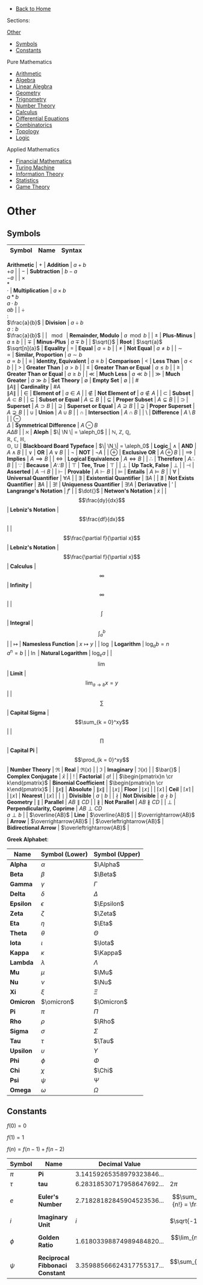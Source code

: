 
- [Back to Home](../README.md)

Sections:

[Other](#Other)
- [Symbols](#symbols)
- [Constants](#constants)

Pure Mathematics

- [Arithmetic](./arithmetic.md)
- [Algebra](./algebra.md)
- [Linear Alegbra](./linear_algebra.md)
- [Geometry](./geometry.md)
- [Trignometry](./trignometry.md)
- [Number Theory](./number_theory.md)
- [Calculus](./calculus.md)
- [Differential Equations](./differential_equations.md)
- [Combinatorics](./combinatorics.md)
- [Topology](./topology.md)
- [Logic](./logic.md)

Applied Mathematics

- [Financial Mathematics](./financial_mathematics.md)
- [Turing Machine](./turing_machine.md)
- [Information Theory](./information_theory.md)
- [Statistics](./statistics.md)
- [Game Theory](./game_theory.md)


# Other

## Symbols

| Symbol                                | Name                          | Syntax                            |
| ------------------------------------- | ----------------------------- | --------------------------------- |
**Arithmetic**
| $+$                                   | **Addition**                  | $a + b$ <br> $+ a$                |
| $-$                                   | **Subtraction**               | $b - a$ <br> $- a$                |
| $\times$ <br> $\ast$ <br> $\cdot$     | **Multiplication**            | $a \times b$ <br> $a \ast b$ <br> $a \cdot b$ <br> $ab$ |
| $\div$ <br> $:$ <br> $\frac{a}{b}$    | **Division**                  | $a \div b$ <br> $a : b$ <br> $\frac{a}{b}$ |
| $\mod{}$                              | **Remainder, Modulo**         | $a \mod b$                        |
| $\pm$                                 | **Plus-Minus**                | $a \pm b$                         |
| $\mp$                                 | **Minus-Plus**                | $a \mp b$                         |
| $\sqrt{}$                             | **Root**                      | $\sqrt{a}$ <br> $\sqrt[n]{a}$     |
**Equality**
| $=$                                   | **Equal**                     | $a = b$                           |
| $\neq$                                | **Not Equal**                 | $a \neq b$                        |
| $\sim$ <br> $\propto$                 | **Similar, Proportion**       | $a \sim b$ <br> $a\propto b$      |
| $\equiv$                              | **Identity, Equivalent**      | $a \equiv b$                      |
**Comparison**
| $<$                                   | **Less Than**                 | $a < b$                           |
| $>$                                   | **Greater Than**              | $a > b$                           |
| $\leq$                                | **Greater Than or Equal**     | $a \leq b$                        |
| $\geq$                                | **Greater Than or Equal**     | $a \geq b$                        |
| $\ll$                                 | **Much Less**                 | $a \ll b$                         |
| $\gg$                                 | **Much Greater**              | $a \gg b$                         |
**Set Theory**
| $\emptyset$                           | **Empty Set**                 | $\emptyset$                       |
| $\#$ <br> $\|A\|$                     | **Cardinality**               | $\#A$ <br> $\|A\|$                |
| $\in$                                 | **Element of**                | $a \in A$                         |
| $\notin$                              | **Not Element of**            | $a \notin A$                      |
| $\subset$                             | **Subset**                    | $A \subset B$                     |
| $\subseteq$                           | **Subset or Equal**           | $A \subseteq B$                   |
| $\subsetneq$                          | **Proper Subset**             | $A \subsetneq B$                  |
| $\supset$                             | **Superset**                  | $A \supset B$                     |
| $\supseteq$                           | **Superset or Equal**         | $A \supseteq B$                   |
| $\supsetneq$                          | **Proper Superset**           | $A \supsetneq B$                  |
| $\cup$                                | **Union**                     | $A \cup B$                        |
| $\cap$                                | **Intersection**              | $A \cap B$                        |
| $\setminus$                           | **Difference**                | $A \setminus B$                   |
| $\ominus$ <br> $\Delta$               | **Symmetrical Difference**    | $A \ominus B$ <br> $A \Delta B$   |
| $\aleph$                              | **Aleph**                     | $\| \N \| = \aleph_0$             |
| $\mathbb{N}$, $\mathbb{Z}$, $\mathbb{Q}$, <br> $\mathbb{R}$, $\mathbb{C}$, $\mathbb{H}$, <br> $\mathbb{O}$, $\mathbb{U}$ | **Blackboard Board Typeface** | $\| \N \| = \aleph_0$             |
**Logic**
| $\land$                               | **AND**                       | $A \land B$                       |
| $\lor$                                | **OR**                        | $A \lor B$                        |
| $\lnot$                               | **NOT**                       | $\lnot A$                         |
| $\oplus$                              | **Exclusive OR**              | $A \oplus B$                      |
| $\implies$                            | **Implies**                   | $A \implies B$                    |
| $\iff$                                | **Logical Equivalence**       | $A \iff B$                        |
| $\therefore$                          | **Therefore**                 | $A \therefore B$                  |
| $\because$                            | **Because**                   | $A \because B$                    |
| $\top$                                | **Tee, True**                 | $\top$                            |
| $\bot$                                | **Up Tack, False**            | $\bot$                            |
| $\dashv$                              | **Asserted**                  | $A \dashv B$                      |
| $\vdash$                              | **Provable**                  | $A \vdash B$                      |
| $\models$                             | **Entails**                   | $A \models B$                     |
| $\forall$                             | **Universal Quantifier**      | $\forall A$                       |
| $\exists$                             | **Existential Quantifier**    | $\exists A$                       |
| $\nexists$                            | **Not Exists Quantifier**     | $\nexists A$                      |
| $\exists!$                            | **Uniqueness Quantifier**     | $\exists! A$                      |
**Deriavative**
| $'$                                   | **Langrange's Notation**      | $f'$                              |
| $\dot{}$                              | **Netwon's Notation**         | $\dot{x}$                         |
| $$\frac{dy}{dx}$$                     | **Lebniz's Notation**         | $$\frac{df}{dx}$$                 |
| $$\frac{\partial f}{\partial x}$$     | **Lebniz's Notation**         | $$\frac{\partial f}{\partial x}$$ |
**Calculus**
| $$\infty$$                            | **Infinity**                  | $$\infty$$                        |
| $$\int$$                              | **Integral**                  | $$\int_a^b$$                      |
| $\mapsto$                             | **Namesless Function**        | $x \mapsto y$                     |
| $\log$                                | **Logarithm**                 | $\log_ab = n$<br>$a^n = b$        |
| $\ln$                                 | **Natural Logarithm**         | $\log_ea$                         |
| $$\lim$$                              | **Limit**                     | $$\lim_{a \to b}x = y$$           |
| $$\sum$$                              | **Capital Sigma**             | $$\sum_{k = 0}^xy$$               |
| $$\prod$$                             | **Capital Pi**                | $$\prod_{k = 0}^xy$$              |
**Number Theory**
| $\Re$                                 | **Real**                      | $\Re(x)$                          |
| $\Im$                                 | **Imaginary**                 | $\Im(x)$                          |
| $\bar{}$                              | **Complex Conjugate**         | $\bar{x}$                         |
| $!$                                   | **Factorial**                 | $a!$                              |
| $\begin{pmatrix}n \cr k\end{pmatrix}$ | **Binomial Coefficient**      | $\begin{pmatrix}n \cr k\end{pmatrix}$ |
| $\|x\|$                               | **Absolute**                  | $\|x\|$                           |
| $\lfloor x \rfloor$                   | **Floor**                     | $\lfloor x \rfloor$               |
| $\lceil x \rceil$                     | **Ceil**                      | $\lceil x \rceil$                 |
| $\lfloor x \rceil$                    | **Nearest**                   | $\lfloor x \rceil$                |
| $\mid$                                | **Divisible**                 | $a \mid b$                        |
| $\nmid$                               | **Not Divisible**             | $a \nmid b$                       |
**Geometry**
| $\parallel$                           | **Parallel**                  | $AB \parallel CD$                 |
| $\nparallel$                          | **Not Parallel**              | $AB \nparallel CD$                |
| $\perp$                               | **Perpendicularity, Coprime** | $AB \perp CD$<br> $a \perp b$     |
| $\overline{AB}$                       | **Line**                      | $\overline{AB}$                   |
| $\overrightarrow{AB}$                 | **Arrow**                     | $\overrightarrow{AB}$             |
| $\overleftrightarrow{AB}$             | **Bidirectional Arrow**       | $\overleftrightarrow{AB}$         |

**Greek Alphabet**:

| Name        | Symbol (Lower) | Symbol (Upper) |
| ----------- | -------------- | -------------- |
| **Alpha**   | $\alpha$       | $\Alpha$       |
| **Beta**    | $\beta$        | $\Beta$        |
| **Gamma**   | $\gamma$       | $\Gamma$       |
| **Delta**   | $\delta$       | $\Delta$       |
| **Epsilon** | $\epsilon$     | $\Epsilon$     |
| **Zeta**    | $\zeta$        | $\Zeta$        |
| **Eta**     | $\eta$         | $\Eta$         |
| **Theta**   | $\theta$       | $\Theta$       |
| **Iota**    | $\iota$        | $\Iota$        |
| **Kappa**   | $\kappa$       | $\Kappa$       |
| **Lambda**  | $\lambda$      | $\Lambda$      |
| **Mu**      | $\mu$          | $\Mu$          |
| **Nu**      | $\nu$          | $\Nu$          |
| **Xi**      | $\xi$          | $\Xi$          |
| **Omicron** | $\omicron$     | $\Omicron$     |
| **Pi**      | $\pi$          | $\Pi$          |
| **Rho**     | $\rho$         | $\Rho$         |
| **Sigma**   | $\sigma$       | $\Sigma$       |
| **Tau**     | $\tau$         | $\Tau$         |
| **Upsilon** | $\upsilon$     | $\Upsilon$     |
| **Phi**     | $\phi$         | $\Phi$         |
| **Chi**     | $\chi$         | $\Chi$         |
| **Psi**     | $\psi$         | $\Psi$         |
| **Omega**   | $\omega$       | $\Omega$       |

## Constants


$f(0) = 0$

$f(1) = 1$

$f(n) = f(n-1) + f(n-2)$

| Symbol | Name                              | Decimal Value               | Obtain                                                   |
| ------ | --------------------------------- | --------------------------- | -------------------------------------------------------- |
| $\pi$  | **Pi**                            | $3.14159265358979323846...$ |                                                          |
| $\tau$ | **tau**                           | $6.28318530717958647692...$ | $2\pi$                                                   |
| $e$    | **Euler's Number**                | $2.71828182845904523536...$ | $$\sum_{n=0}^\infty\frac{1}{n!} = \frac{1 + \sqrt5}{2}$$ |
| $i$    | **Imaginary Unit**                | $i$                         | $\sqrt{-1}$                                              |
| $\phi$ | **Golden Ratio**                  | $1.61803398874989484820...$ | $$\lim_{n \to \infty}\frac{f(n)}{f(n-1)}$$               |
| $\psi$ | **Reciprocal Fibbonaci Constant** | $3.35988566624317755317...$ | $$\sum_{n=1}^{\infty}\frac{1}{f(n)}$$                    |
